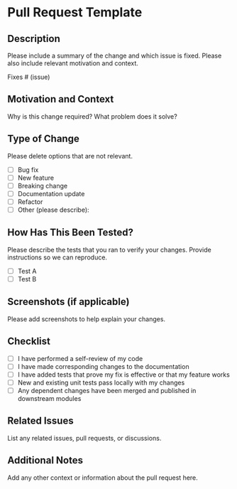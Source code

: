 # Pull Request Template

## Description
Please include a summary of the change and which issue is fixed. Please also include relevant motivation and context.

Fixes # (issue)

## Motivation and Context
Why is this change required? What problem does it solve?

## Type of Change
Please delete options that are not relevant.
- [ ] Bug fix
- [ ] New feature
- [ ] Breaking change
- [ ] Documentation update
- [ ] Refactor
- [ ] Other (please describe):

## How Has This Been Tested?
Please describe the tests that you ran to verify your changes. Provide instructions so we can reproduce.

- [ ] Test A
- [ ] Test B

## Screenshots (if applicable)
Please add screenshots to help explain your changes.

## Checklist
- [ ] I have performed a self-review of my code
- [ ] I have made corresponding changes to the documentation
- [ ] I have added tests that prove my fix is effective or that my feature works
- [ ] New and existing unit tests pass locally with my changes
- [ ] Any dependent changes have been merged and published in downstream modules

## Related Issues
List any related issues, pull requests, or discussions.

## Additional Notes
Add any other context or information about the pull request here. 